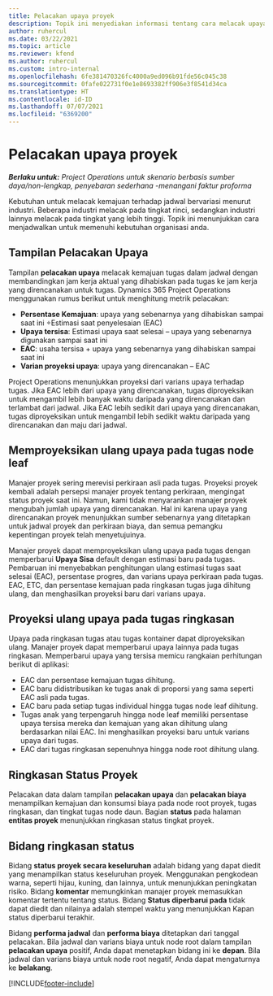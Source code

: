 ```yaml
---
title: Pelacakan upaya proyek
description: Topik ini menyediakan informasi tentang cara melacak upaya proyek dan kemajuan pekerjaan.
author: ruhercul
ms.date: 03/22/2021
ms.topic: article
ms.reviewer: kfend
ms.author: ruhercul
ms.custom: intro-internal
ms.openlocfilehash: 6fe381470326fc4000a9ed096b91fde56c045c38
ms.sourcegitcommit: 0fafe022731f0e1e8693382ff906e3f8541d34ca
ms.translationtype: HT
ms.contentlocale: id-ID
ms.lasthandoff: 07/07/2021
ms.locfileid: "6369200"
---
```

# <a name="project-effort-tracking"></a>Pelacakan upaya proyek

_**Berlaku untuk:** Project Operations untuk skenario berbasis sumber daya/non-lengkap, penyebaran sederhana -menangani faktur proforma_

Kebutuhan untuk melacak kemajuan terhadap jadwal bervariasi menurut industri. Beberapa industri melacak pada tingkat rinci, sedangkan industri lainnya melacak pada tingkat yang lebih tinggi. Topik ini menunjukkan cara menjadwalkan untuk memenuhi kebutuhan organisasi anda.

## <a name="effort-tracking-view"></a>Tampilan Pelacakan Upaya

Tampilan **pelacakan upaya** melacak kemajuan tugas dalam jadwal dengan membandingkan jam kerja aktual yang dihabiskan pada tugas ke jam kerja yang direncanakan untuk tugas. Dynamics 365 Project Operations menggunakan rumus berikut untuk menghitung metrik pelacakan:

- **Persentase Kemajuan**: upaya yang sebenarnya yang dihabiskan sampai saat ini ÷Estimasi saat penyelesaian (EAC) 
- **Upaya tersisa**: Estimasi upaya saat selesai – upaya yang sebenarnya digunakan sampai saat ini 
- **EAC**: usaha tersisa + upaya yang sebenarnya yang dihabiskan sampai saat ini 
- **Varian proyeksi upaya**: upaya yang direncanakan – EAC

Project Operations menunjukkan proyeksi dari varians upaya terhadap tugas. Jika EAC lebih dari upaya yang direncanakan, tugas diproyeksikan untuk mengambil lebih banyak waktu daripada yang direncanakan dan terlambat dari jadwal. Jika EAC lebih sedikit dari upaya yang direncanakan, tugas diproyeksikan untuk mengambil lebih sedikit waktu daripada yang direncanakan dan maju dari jadwal.

## <a name="reprojecting-effort-on-leaf-node-tasks"></a>Memproyeksikan ulang upaya pada tugas node leaf

Manajer proyek sering merevisi perkiraan asli pada tugas. Proyeksi proyek kembali adalah persepsi manajer proyek tentang perkiraan, mengingat status proyek saat ini. Namun, kami tidak menyarankan manajer proyek mengubah jumlah upaya yang direncanakan. Hal ini karena upaya yang direncanakan proyek menunjukkan sumber sebenarnya yang ditetapkan untuk jadwal proyek dan perkiraan biaya, dan semua pemangku kepentingan proyek telah menyetujuinya.

Manajer proyek dapat memproyeksikan ulang upaya pada tugas dengan memperbarui **Upaya Sisa** default dengan estimasi baru pada tugas. Pembaruan ini menyebabkan penghitungan ulang estimasi tugas saat selesai (EAC), persentase progres, dan varians upaya perkiraan pada tugas. EAC, ETC, dan persentase kemajuan pada ringkasan tugas juga dihitung ulang, dan menghasilkan proyeksi baru dari varians upaya.

## <a name="reprojection-of-effort-on-summary-tasks"></a>Proyeksi ulang upaya pada tugas ringkasan

Upaya pada ringkasan tugas atau tugas kontainer dapat diproyeksikan ulang. Manajer proyek dapat memperbarui upaya lainnya pada tugas ringkasan. Memperbarui upaya yang tersisa memicu rangkaian perhitungan berikut di aplikasi:

- EAC dan persentase kemajuan tugas dihitung.
- EAC baru didistribusikan ke tugas anak di proporsi yang sama seperti EAC asli pada tugas.
- EAC baru pada setiap tugas individual hingga tugas node leaf dihitung. 
- Tugas anak yang terpengaruh hingga node leaf memiliki persentase upaya tersisa mereka dan kemajuan yang akan dihitung ulang berdasarkan nilai EAC. Ini menghasilkan proyeksi baru untuk varians upaya dari tugas. 
- EAC dari tugas ringkasan sepenuhnya hingga node root dihitung ulang.


## <a name="project-status-summary"></a>Ringkasan Status Proyek

Pelacakan data dalam tampilan **pelacakan upaya** dan **pelacakan biaya** menampilkan kemajuan dan konsumsi biaya pada node root proyek, tugas ringkasan, dan tingkat tugas node daun. Bagian **status** pada halaman **entitas proyek** menunjukkan ringkasan status tingkat proyek.

## <a name="status-summary-fields"></a>Bidang ringkasan status

Bidang **status proyek secara keseluruhan** adalah bidang yang dapat diedit yang menampilkan status keseluruhan proyek. Menggunakan pengkodean warna, seperti hijau, kuning, dan lainnya, untuk menunjukkan peningkatan risiko. Bidang **komentar** memungkinkan manajer proyek memasukkan komentar tertentu tentang status. Bidang **Status diperbarui pada** tidak dapat diedit dan nilainya adalah stempel waktu yang menunjukkan Kapan status diperbarui terakhir.

Bidang **performa jadwal** dan **performa biaya** ditetapkan dari tanggal pelacakan. Bila jadwal dan varians biaya untuk node root dalam tampilan **pelacakan upaya** positif, Anda dapat menetapkan bidang ini ke **depan**. Bila jadwal dan varians biaya untuk node root negatif, Anda dapat mengaturnya ke **belakang**.


[!INCLUDE[footer-include](../includes/footer-banner.md)]
